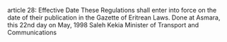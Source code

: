 article 28: Effective Date 
These Regulations shall enter into force on the date of their publication in the Gazette of Eritrean Laws. Done at Asmara, this 22nd day on May, 1998 Saleh Kekia Minister of Transport and Communications
<ul>
</ul>